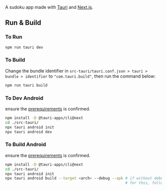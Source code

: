 A sudoku app made with [Tauri](https://tauri.app) and [Next.js](https://nextjs.org).

## Run & Build

### To Run
```sh
npm run tauri dev
```

### To Build
Change the bundle identifier in `src-tauri/tauri.conf.json > tauri > bundle > identifier` to `"com.tauri.build"`, then run the command below:
```sh
npm run tauri build
```

### To Dev Android
ensure the [prerequirements](https://v2.tauri.app/start/prerequisites/) is confirmed.
```sh
npm install -D @tauri-apps/cli@next
cd ./src-tauri/
npx tauri android init
npx tauri android dev
```

### To Build Android
ensure the [prerequirements](https://v2.tauri.app/start/prerequisites/) is confirmed.
```sh
npm install -D @tauri-apps/cli@next
cd ./src-tauri/
npx tauri android init
npx tauri android build --target <arch> --debug --apk # if without debug, need sign the apk to install in the real android
                                                      # for this, follow <https://github.com/tauri-apps/tauri-docs/issues/1674#issuecomment-2131307100>
```
